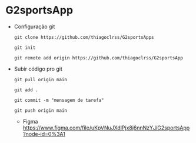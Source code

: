 # G2sportsApp

- Configuração git

  `git clone https://github.com/thiagoclrss/G2sportsApps`

  `git init`

  `git remote add origin https://github.com/thiagoclrss/G2sportsApp`

- Subir código pro git

  `git pull origin main`

  `git add .`

  `git commit -m "mensagem de tarefa"`

  `git push origin main`
 

  - Figma https://www.figma.com/file/uKpVNuJXdlPjx8j6nnNzYJ/G2sportsApp?node-id=0%3A1